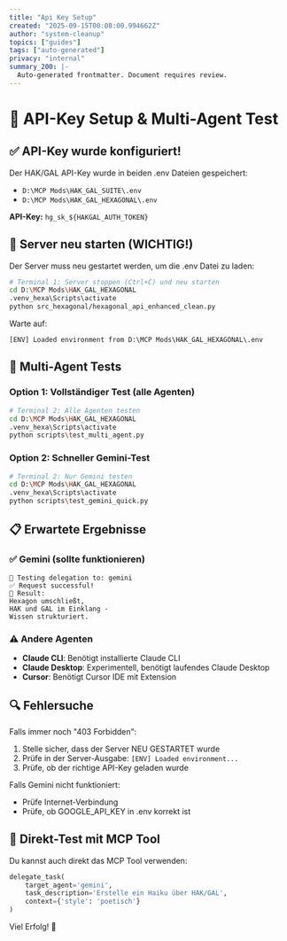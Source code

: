 ```yaml
---
title: "Api Key Setup"
created: "2025-09-15T00:08:00.994662Z"
author: "system-cleanup"
topics: ["guides"]
tags: ["auto-generated"]
privacy: "internal"
summary_200: |-
  Auto-generated frontmatter. Document requires review.
---
```


# 🔑 API-Key Setup & Multi-Agent Test

## ✅ API-Key wurde konfiguriert!

Der HAK/GAL API-Key wurde in beiden .env Dateien gespeichert:
- `D:\MCP Mods\HAK_GAL_SUITE\.env`
- `D:\MCP Mods\HAK_GAL_HEXAGONAL\.env`

**API-Key:** `hg_sk_${HAKGAL_AUTH_TOKEN}`

## 🚀 Server neu starten (WICHTIG!)

Der Server muss neu gestartet werden, um die .env Datei zu laden:

```bash
# Terminal 1: Server stoppen (Ctrl+C) und neu starten
cd D:\MCP Mods\HAK_GAL_HEXAGONAL
.venv_hexa\Scripts\activate
python src_hexagonal/hexagonal_api_enhanced_clean.py
```

Warte auf:
```
[ENV] Loaded environment from D:\MCP Mods\HAK_GAL_HEXAGONAL\.env
```

## 🧪 Multi-Agent Tests

### Option 1: Vollständiger Test (alle Agenten)
```bash
# Terminal 2: Alle Agenten testen
cd D:\MCP Mods\HAK_GAL_HEXAGONAL
.venv_hexa\Scripts\activate
python scripts\test_multi_agent.py
```

### Option 2: Schneller Gemini-Test
```bash
# Terminal 2: Nur Gemini testen
cd D:\MCP Mods\HAK_GAL_HEXAGONAL
.venv_hexa\Scripts\activate
python scripts\test_gemini_quick.py
```

## 📋 Erwartete Ergebnisse

### ✅ Gemini (sollte funktionieren)
```
🤖 Testing delegation to: gemini
✅ Request successful!
📝 Result: 
Hexagon umschließt,
HAK und GAL im Einklang -
Wissen strukturiert.
```

### ⚠️ Andere Agenten
- **Claude CLI**: Benötigt installierte Claude CLI
- **Claude Desktop**: Experimentell, benötigt laufendes Claude Desktop
- **Cursor**: Benötigt Cursor IDE mit Extension

## 🔍 Fehlersuche

Falls immer noch "403 Forbidden":
1. Stelle sicher, dass der Server NEU GESTARTET wurde
2. Prüfe in der Server-Ausgabe: `[ENV] Loaded environment...`
3. Prüfe, ob der richtige API-Key geladen wurde

Falls Gemini nicht funktioniert:
- Prüfe Internet-Verbindung
- Prüfe, ob GOOGLE_API_KEY in .env korrekt ist

## 🎯 Direkt-Test mit MCP Tool

Du kannst auch direkt das MCP Tool verwenden:

```python
delegate_task(
    target_agent='gemini',
    task_description='Erstelle ein Haiku über HAK/GAL',
    context={'style': 'poetisch'}
)
```

Viel Erfolg! 🚀
